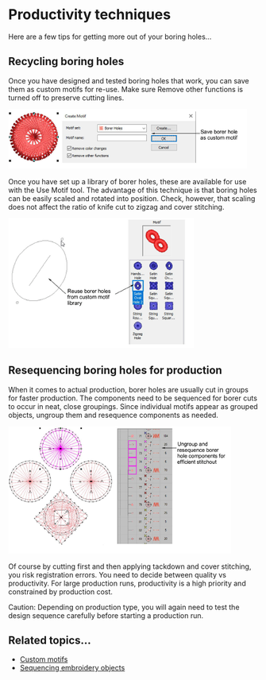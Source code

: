 # Productivity techniques

Here are a few tips for getting more out of your boring holes...

## Recycling boring holes

Once you have designed and tested boring holes that work, you can save them as custom motifs for re-use. Make sure Remove other functions is turned off to preserve cutting lines.

![mixed00057.png](assets/mixed00057.png)

Once you have set up a library of borer holes, these are available for use with the Use Motif tool. The advantage of this technique is that boring holes can be easily scaled and rotated into position. Check, however, that scaling does not affect the ratio of knife cut to zigzag and cover stitching.

![mixed00060.png](assets/mixed00060.png)

## Resequencing boring holes for production

When it comes to actual production, borer holes are usually cut in groups for faster production. The components need to be sequenced for borer cuts to occur in neat, close groupings. Since individual motifs appear as grouped objects, ungroup them and resequence components as needed.

![ResequenceBorerHoles.png](assets/ResequenceBorerHoles.png)

Of course by cutting first and then applying tackdown and cover stitching, you risk registration errors. You need to decide between quality vs productivity. For large production runs, productivity is a high priority and constrained by production cost.

Caution: Depending on production type, you will again need to test the design sequence carefully before starting a production run.

## Related topics...

- [Custom motifs](../../Decorative/motifs/Custom_motifs)
- [Sequencing embroidery objects](../../Modifying/combine/Sequencing_embroidery_objects)
